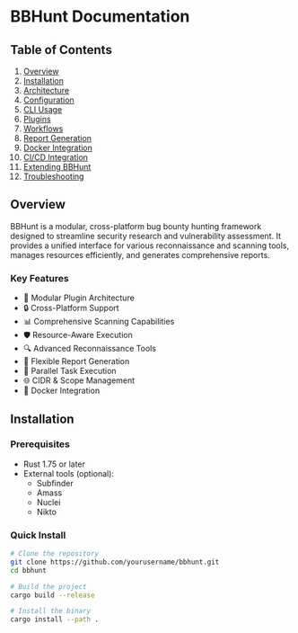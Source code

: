 # BBHunt Documentation

## Table of Contents
1. [Overview](#overview)
2. [Installation](#installation)
3. [Architecture](#architecture)
4. [Configuration](#configuration)
5. [CLI Usage](#cli-usage)
6. [Plugins](#plugins)
7. [Workflows](#workflows)
8. [Report Generation](#report-generation)
9. [Docker Integration](#docker-integration)
10. [CI/CD Integration](#cicd-integration)
11. [Extending BBHunt](#extending-bbhunt)
12. [Troubleshooting](#troubleshooting)

## Overview

BBHunt is a modular, cross-platform bug bounty hunting framework designed to streamline security research and vulnerability assessment. It provides a unified interface for various reconnaissance and scanning tools, manages resources efficiently, and generates comprehensive reports.

### Key Features
- 🚀 Modular Plugin Architecture
- 🔒 Cross-Platform Support
- 📊 Comprehensive Scanning Capabilities
- 🛡️ Resource-Aware Execution
- 🔍 Advanced Reconnaissance Tools
- 📑 Flexible Report Generation
- 🔄 Parallel Task Execution
- 🌐 CIDR & Scope Management
- 🐳 Docker Integration

## Installation

### Prerequisites
- Rust 1.75 or later
- External tools (optional):
  - Subfinder
  - Amass
  - Nuclei
  - Nikto

### Quick Install

```bash
# Clone the repository
git clone https://github.com/yourusername/bbhunt.git
cd bbhunt

# Build the project
cargo build --release

# Install the binary
cargo install --path .